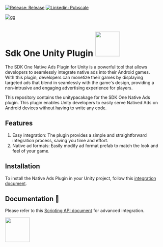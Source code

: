 [![Release: Release](https://img.shields.io/github/v/release/GreedyGame/sdkone-unity_native_ads_plugin?style=flat-square)](https://github.com/GreedyGame/sdkone-unity_native_ads_plugin/releases/latest)
[![Linkedin: Pubscale](https://img.shields.io/badge/-Pubscale-blue?style=flat-square&logo=Linkedin&logoColor=white&link=https://in.linkedin.com/company/pubscale)](https://in.linkedin.com/company/pubscale)

![gg](https://github.com/GreedyGame/sdkone-unity_native_ads_plugin/assets/98257601/bf6b9642-a71d-4b85-8e91-b130fbc02eb2)

# Sdk One Unity Plugin <img align='centre' src="https://media.giphy.com/media/eLU5DifuOkjPtShwwW/giphy.gif" width="80">
The SDK One Native Ads Plugin for Unity is a powerful tool that allows developers to seamlessly integrate native ads into their Android games. With this plugin, developers can monetize their games by displaying targeted ads that blend in seamlessly with the game's design, providing a non-intrusive and engaging advertising experience for players.

This repository contains the unitypacakage for the SDK One Native Ads plugin. This plugin enables Unity developers to easily serve Natived Ads on Android devices without having to write any code.

## Features
1. Easy integration: The plugin provides a simple and straightforward integration process, saving you time and effort.
2. Native ad formats: Easily modify ad format prefab to match the look and feel of your game.

## Installation
To install the Native Ads Plugin in your Unity project, follow this [integration document](https://greedygame.github.io/sdkone-unity_native_ads_plugin/).

## Documentation 📓
Please refer to this [Scripting API document](https://github.com/GreedyGame/sdkone-unity_native_ads_plugin/wiki) for advanced integration.

<img align='centre' src="https://media.giphy.com/media/hqU2KkjW5bE2v2Z7Q2/giphy.gif" width="80">
